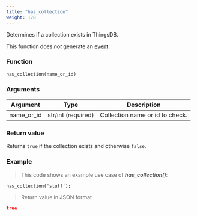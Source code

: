 ```yaml
---
title: "has_collection"
weight: 178
---
```


Determines if a collection exists in ThingsDB.

This function does *not* generate an [event](../../overview/events).

### Function

`has_collection(name_or_id)`

### Arguments

Argument | Type | Description
-------- | ---- | -----------
name_or_id | str/int (required) | Collection name or id to check.

### Return value

Returns `true` if the collection exists and otherwise `false`.

### Example

> This code shows an example use case of ***has_collection()***:

```thingsdb,json_response,@t
has_collection('stuff');
```

> Return value in JSON format

```json
true
```
